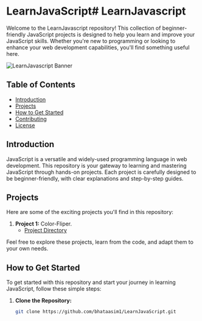 # LearnJavaScript# LearnJavascript

Welcome to the LearnJavascript repository! This collection of beginner-friendly JavaScript projects is designed to help you learn and improve your JavaScript skills. Whether you're new to programming or looking to enhance your web development capabilities, you'll find something useful here.

![LearnJavascript Banner](your-banner-image-url-here)

## Table of Contents

- [Introduction](#introduction)
- [Projects](#projects)
- [How to Get Started](#how-to-get-started)
- [Contributing](#contributing)
- [License](#license)

## Introduction

JavaScript is a versatile and widely-used programming language in web development. This repository is your gateway to learning and mastering JavaScript through hands-on projects. Each project is carefully designed to be beginner-friendly, with clear explanations and step-by-step guides.

## Projects

Here are some of the exciting projects you'll find in this repository:

1. **Project 1:** Color-Fliper.
   - [Project Directory](https://github.com/bhataasim1/LearnJavaScript/tree/main/Color-Filiper)



Feel free to explore these projects, learn from the code, and adapt them to your own needs.

## How to Get Started

To get started with this repository and start your journey in learning JavaScript, follow these simple steps:

1. **Clone the Repository:**
   ```bash
   git clone https://github.com/bhataasim1/LearnJavaScript.git

